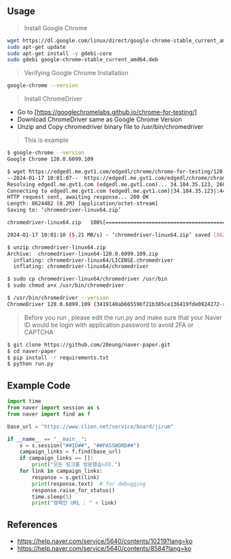 ## Usage
> Install Google Chrome
```bash
wget https://dl.google.com/linux/direct/google-chrome-stable_current_amd64.deb
sudo apt-get update
sudo apt-get install -y gdebi-core
sudo gdebi google-chrome-stable_current_amd64.deb
```

> Verifying Google Chrome Installation
```bash
google-chrome --version
```

> Install ChromeDriver
- Go to [https://googlechromelabs.github.io/chrome-for-testing/]
- Download ChromeDriver same as Google Chrome Version
- Unzip and Copy chromedriver binary file to /usr/bin/chromedriver

> This is example
```bash
$ google-chrome --version
Google Chrome 120.0.6099.109

$ wget https://edgedl.me.gvt1.com/edgedl/chrome/chrome-for-testing/120.0.6099.109/linux64/chromedriver-linux64.zip
--2024-01-17 10:01:07--  https://edgedl.me.gvt1.com/edgedl/chrome/chrome-for-testing/120.0.6099.109/linux64/chromedriver-linux64.zip
Resolving edgedl.me.gvt1.com (edgedl.me.gvt1.com)... 34.104.35.123, 2600:1900:4110:86f::
Connecting to edgedl.me.gvt1.com (edgedl.me.gvt1.com)|34.104.35.123|:443... connected.
HTTP request sent, awaiting response... 200 OK
Length: 8624482 (8.2M) [application/octet-stream]
Saving to: ‘chromedriver-linux64.zip’

chromedriver-linux64.zip   100%[=======================================>]   8.22M  5.21MB/s    in 1.6s

2024-01-17 10:01:10 (5.21 MB/s) - ‘chromedriver-linux64.zip’ saved [8624482/8624482]

$ unzip chromedriver-linux64.zip
Archive:  chromedriver-linux64-120.0.6099.109.zip
  inflating: chromedriver-linux64/LICENSE.chromedriver
  inflating: chromedriver-linux64/chromedriver

$ sudo cp chromedriver-linux64/chromedriver /usr/bin
$ sudo chmod a+x /usr/bin/chromedriver

$ /usr/bin/chromedriver --version
ChromeDriver 120.0.6099.109 (3419140ab665596f21b385ce136419fde0924272-refs/branch-heads/6099@{#1483})
```

> Before you run , please edit the run.py and make sure that your Naver ID would be login with application password to avoid 2FA or CAPTCHA
```bash
$ git clone https://github.com/20eung/naver-paper.git
$ cd naver-paper
$ pip install -r requirements.txt
$ python run.py 
```

## Example Code
```python
import time
from naver import session as s
from naver import find as f

base_url = "https://www.clien.net/service/board/jirum"

if __name__ == "__main__":
    s = s.session("##ID##", "##PASSWORD##")
    campaign_links = f.find(base_url)
    if campaign_links == []:
        print("모든 링크를 방문했습니다.")
    for link in campaign_links:
        response = s.get(link)
        print(response.text)  # for debugging
        response.raise_for_status()
        time.sleep(5)
        print("캠페인 URL : " + link)
```

## References
* https://help.naver.com/service/5640/contents/10219?lang=ko
* https://help.naver.com/service/5640/contents/8584?lang=ko
